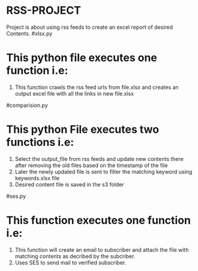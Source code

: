 # RSS-PROJECT
Project is about using rss feeds to create an excel report of desired Contents.
#xlsx.py
# This python file executes one function i.e:
  1. This function crawls the rss feed urls from file.xlsx and creates an output excel file with all the links in new file.xlsx
     
#comparision.py 
# This python File executes two functions i.e:
  1. Select the output_file from rss feeds and update new contents there after removing the old files based on the timestamp of the file
  2. Later the newly updated file is sent to filter the matching keyword using keywords.xlsx file
  3. Desired content file is saved in the s3 folder

#ses.py
# This function executes one function i.e:
  1. This function will create an email to subscriber and attach the file with matching contents as decribed by the subcriber.
  2. Uses SES to send mail to verified subscriber.
